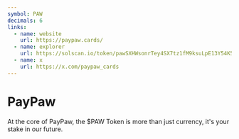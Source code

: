 ```yaml
---
symbol: PAW
decimals: 6
links:
  - name: website
    url: https://paypaw.cards/
  - name: explorer
    url: https://solscan.io/token/pawSXHWsonrTey4SX7tz1fM9ksuLpE13Y54K57ym4Rg
  - name: x
    url: https://x.com/paypaw_cards
---
```


# PayPaw

At the core of PayPaw, the $PAW Token is more than just currency, it's your stake in our future.
